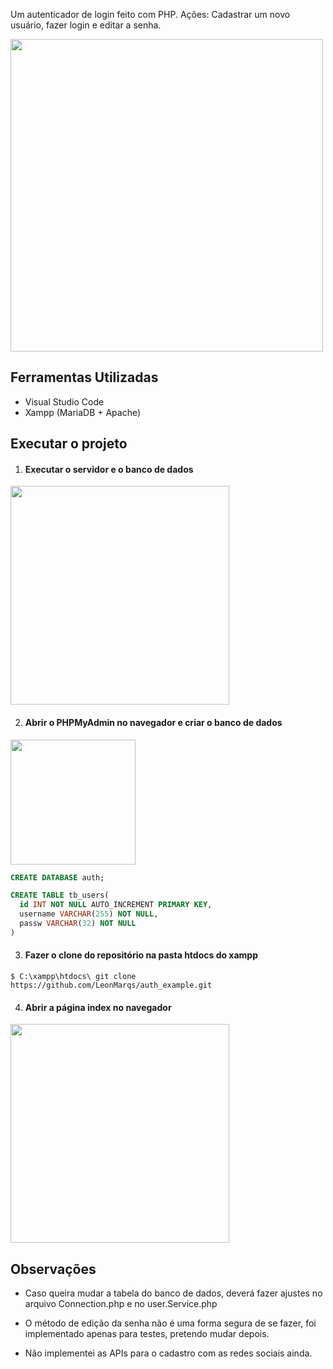Um autenticador de login feito com PHP.
Ações: Cadastrar um novo usuário, fazer login e editar a senha.

<img src="https://imgur.com/XmLSyix.png" width="500">

## Ferramentas Utilizadas

* Visual Studio Code
* Xampp (MariaDB + Apache)

## Executar o projeto

1. #### Executar o servidor e o banco de dados
<img src="https://imgur.com/en1HUJU.png" width="350">

2. #### Abrir o PHPMyAdmin no navegador e criar o banco de dados
<img src="https://imgur.com/BRVLXkq.png" width="200">

```sql
CREATE DATABASE auth;

CREATE TABLE tb_users(
  id INT NOT NULL AUTO_INCREMENT PRIMARY KEY,
  username VARCHAR(255) NOT NULL,
  passw VARCHAR(32) NOT NULL
)
```

3. #### Fazer o clone do repositório na pasta htdocs do xampp
```$ C:\xampp\htdocs\ git clone https://github.com/LeonMarqs/auth_example.git```

4. #### Abrir a página index no navegador
<img src="https://imgur.com/7Cay2rU.png" width="350">

## Observações

* Caso queira mudar a tabela do banco de dados, deverá fazer ajustes no arquivo Connection.php e no user.Service.php

* O método de edição da senha não é uma forma segura de se fazer, foi implementado apenas para testes, pretendo mudar depois.

* Não implementei as APIs para o cadastro com as redes sociais ainda.
